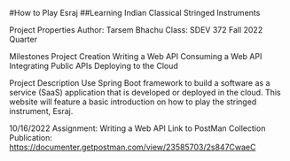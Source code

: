 #How to Play Esraj
##Learning Indian Classical Stringed Instruments

Project Properties
Author: Tarsem Bhachu
Class: SDEV 372
Fall 2022 Quarter

Milestones
Project Creation
Writing a Web API
Consuming a Web API
Integrating Public APIs
Deploying to the Cloud

Project Description
Use Spring Boot framework to build a software as a service (SaaS) application that 
is developed or deployed in the cloud. This website will feature a basic introduction 
on how to play the stringed instrument, Esraj.

10/16/2022
Assignment: Writing a Web API
Link to PostMan Collection Publication: https://documenter.getpostman.com/view/23585703/2s847CwaeC
